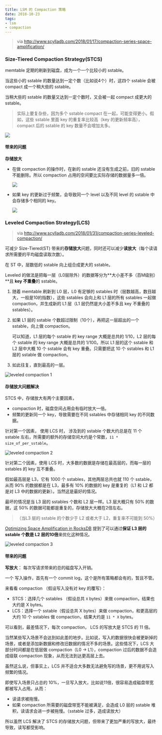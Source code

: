 ```yaml
---
title: LSM 的 Compaction 策略
date: 2018-10-23
tags:
- lsm
- compaction
---
```


> via http://www.scylladb.com/2018/01/17/compaction-series-space-amplification/

### Size-Tiered Compaction Strategy(STCS)


memtable 定期的刷新到磁盘，成为一个一个比较小的 sstable。

当这些小的 sstable 的数量达到一定个数（比如说4个）时，这四个 sstable 会被 compact 成一个稍大些的 sstable。

当稍大些的 sstable 的数量又达到一定个数时，又会被一起 compact 成更大的 sstable。

> 实际上要复杂些，因为多个 sstable compact 在一起，可能变得更小。假如，这些 sstable 里面  key 的重复率比较高（key 的更新频率高），compact 后的 sstable 的 key 数量不会增加太多。

![](assets/images/compaction-1.png)

#### 带来的问题

**存储放大**

- 在做 compaction 的操作时，在新的 sstable 还没有生成之前，旧的 sstable 不能删除。所以 compaction 占用的空间要比实际存储的数据量多一倍。

  ![](assets/images/compaction-2.png)


- 如果 key 的更新过于频繁，会导致同一个 level 以及不同 level 的 sstable 中会存储多个相同的 key。

  ![](assets/images/compaction-3.png)

### Leveled Compaction Strategy(LCS)

> via http://www.scylladb.com/2018/01/31/compaction-series-leveled-compaction/

可减少 Size-Tiered(ST) 带来的**存储放大**问题，同时还可以减少**读放大**（每个读请求所需要的平均磁盘读取次数）。



在 ST 中，层数低的 sstable 向上组合成更大的 sstable。

Leveled 的做法是把每一层（L0层除外）的数据等分为**大小差不多（百M级别）**且 **key 不重叠**的 sstable。

1. 随着 memtable 刷新到 L0 层，L0 有足够的 sstables 时（层数越高，数目越大，一般是10的指数），这些 sstables 会向上和 L1 层的所有 sstables  一起做 compaction，并生成新的 L1 层（L1 层仍然是大小差不多且 key 不重叠的 sstables）。

2. 如果 L1 层的 sstable 个数超过限制（10个），再把这一层超出的一个 sstable，向上做 compaction。

   可以知道，L1 层的每个 sstable 的 key range 大概是总共的 1/10，L2 层的每个 sstable 的 key range 大概是总共的 1/100。所以 L1 层的这个 sstable 和 L2 层中大概 10 个 sstable 会有 key 重叠。只需要把这 10 个 sstables 和 L1 层的 sstable 做 compaction。

3. 如此往复，直到最高的一层。

![leveled compaction 1](assets/images/leveled-compaction-1.png)

#### 存储放大问题解决

STCS 中，存储放大有两个主要因素，

- compaction 时，磁盘空间占用会有临时放大一倍。
- 频繁的更新同一个 key，导致需要在不同 sstables 中存储相同 key 的不同数据。



针对第一个因素， 使用 LCS 时， 涉及到的 sstable 个数大约总是在 11 个 sstable 左右，所需要的额外的存储空间大约是个常数，`11 * size_of_per_sstable`。

![leveled compaction 2](./assets/images/leveled-compaction-2.png)

针对第二个因素，使用 LCS 时，大多数的数据是存储在最高层的，而每一层的 sstables 的 key 互不重叠。

假如最高层是 L3，它有 1000 个 sstables，其他两层总共也就 110 个 sstable，从而 90% 的数据都是在 L3，最多有 10% 的数据的 key 是重复的（L1 和 L2 都是对 L3 中的数据的更新）。当然这是最好的情况。

最坏的情况是当 L3 层的 sstables 个数和 L2 层一样。L3 层大概只有 50% 的数据，这 50% 的数据可能都是重复的，存储放大大概在2倍左右。

> （当L3 层的 sstable 的个数少于 L2 或者大于 L2，重复率不可能到 50%）

[Optimizing Space Amplification in RocksDB](http://cidrdb.org/cidr2017/papers/p82-dong-cidr17.pdf) 提到了可以通过**保证 L3 层的 sstable 个数是 L2 层的10倍**来优化这种情况。

![leveled compaction 3](assets/images/leveled-compaction-3.png)

####  带来的问题

**写放大**： 每次写请求带来的总的磁盘写入开销。

一个 写入操作，首先有一个 commit log，这个是所有策略都会有的，暂且不管。

来看看 compaction （假设写入没有对 key 的覆写）：

- STCS：选择几个 sstables （假设总共 `X` bytes）来做 compaction，结果也大约是 X bytes。
- LCS：选择一个 sstable（假设总共 X bytes）来做 compaction，和更高层的大约 10 个 sstables 做 compaction，结果大约是 `11 * X` bytes。

可以看到，最差情况下，每次 compaction， LCS 的写放大是 STCS 的 11 倍。

当然某些写入场景不会达到如此差的地步。比如说，写入的数据很快会被更新掉的场景，或者是添加新数据和修改旧数据的情况不多的场景。这些情况下，LCS 大部分时间都是在低层做 compaction（L0 -> L1），compaction 过后的数据不会造成级联 compaction 现象，从而无法到达更高层上去。

虽然这么说，但事实上，LCS 并不适合大多数无法避免写的场景，更不用说写入频繁的情况。

即使写入场景只占总的 10%，一旦写入放大，比如说11倍，很容易造成磁盘带宽都被写入占用。从而：

- 读请求被拖慢。
- 如果 compaction 所需要的磁盘带宽不能被满足，会造成 L0 层的 sstable 堆积，读请求会进一步被拖慢。（sstable 过多，造成读放大）



所以虽然 LCS 解决了 STCS 的存储放大问题，但带来了更加严重的写放大，最终导致，读写都受影响。



